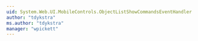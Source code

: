 ```yaml
---
uid: System.Web.UI.MobileControls.ObjectListShowCommandsEventHandler
author: "tdykstra"
ms.author: "tdykstra"
manager: "wpickett"
---
```


